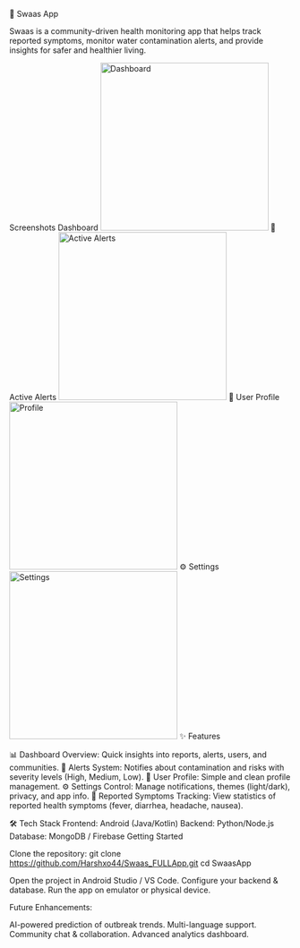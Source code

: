 🌱 Swaas App

Swaas is a community-driven health monitoring app that helps track reported symptoms, monitor water contamination alerts, and provide insights for safer and healthier living.

 Screenshots
 Dashboard
<img src="![Image](https://github.com/user-attachments/assets/3f2a8722-950f-4854-b871-67d0c0da872d)
" alt="Dashboard" width="300"/>
🚨 Active Alerts
<img src="![Image](https://github.com/user-attachments/assets/beb8759a-6783-46e1-9d9d-ce02c7cae23a)
" alt="Active Alerts" width="300"/>
👤 User Profile
<img src="![Image](https://github.com/user-attachments/assets/925a748c-018e-46f0-9271-c8f2788cfae1)
" alt="Profile" width="300"/>
⚙️ Settings
<img src="![Image](https://github.com/user-attachments/assets/eca669f2-d6c6-4461-bb3a-8c00676a6857)
" alt="Settings" width="300"/>
✨ Features

📊 Dashboard Overview: Quick insights into reports, alerts, users, and communities.
🚨 Alerts System: Notifies about contamination and risks with severity levels (High, Medium, Low).
👤 User Profile: Simple and clean profile management.
⚙️ Settings Control: Manage notifications, themes (light/dark), privacy, and app info.
🦠 Reported Symptoms Tracking: View statistics of reported health symptoms (fever, diarrhea, headache, nausea).

🛠️ Tech Stack
Frontend: Android (Java/Kotlin)
Backend: Python/Node.js
Database: MongoDB / Firebase
 Getting Started

Clone the repository:
git clone https://github.com/Harshxo44/Swaas_FULLApp.git
cd SwaasApp


Open the project in Android Studio / VS Code.
Configure your backend & database.
Run the app on emulator or physical device.

 Future Enhancements:

AI-powered prediction of outbreak trends.
Multi-language support.
Community chat & collaboration.
Advanced analytics dashboard.

